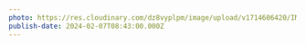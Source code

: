```yaml
---
photo: https://res.cloudinary.com/dz8vyplpm/image/upload/v1714606420/IMG_8766_wphbpq.jpg
publish-date: 2024-02-07T08:43:00.000Z
---
```


